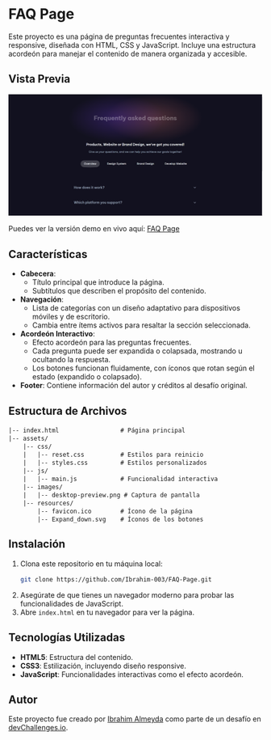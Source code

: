 # FAQ Page

Este proyecto es una página de preguntas frecuentes interactiva y responsive, diseñada con HTML, CSS y JavaScript. Incluye una estructura acordeón para manejar el contenido de manera organizada y accesible.

## Vista Previa

![Captura del Proyecto](./resources/desktop-preview.png)

Puedes ver la versión demo en vivo aquí: [FAQ Page](https://ibrahim-003.github.io/FAQ-Page/)

## Características

- **Cabecera**:
  - Título principal que introduce la página.
  - Subtítulos que describen el propósito del contenido.
- **Navegación**:
  - Lista de categorías con un diseño adaptativo para dispositivos móviles y de escritorio.
  - Cambia entre ítems activos para resaltar la sección seleccionada.
- **Acordeón Interactivo**:
  - Efecto acordeón para las preguntas frecuentes.
  - Cada pregunta puede ser expandida o colapsada, mostrando u ocultando la respuesta.
  - Los botones funcionan fluidamente, con íconos que rotan según el estado (expandido o colapsado).
- **Footer**: Contiene información del autor y créditos al desafío original.

## Estructura de Archivos

```
|-- index.html                 # Página principal
|-- assets/
    |-- css/
    |   |-- reset.css          # Estilos para reinicio
    |   |-- styles.css         # Estilos personalizados
    |-- js/
    |   |-- main.js            # Funcionalidad interactiva
    |-- images/
    |   |-- desktop-preview.png # Captura de pantalla
    |-- resources/
        |-- favicon.ico        # Ícono de la página
        |-- Expand_down.svg    # Íconos de los botones
```

## Instalación

1. Clona este repositorio en tu máquina local:
   ```bash
   git clone https://github.com/Ibrahim-003/FAQ-Page.git
   ```
2. Asegúrate de que tienes un navegador moderno para probar las funcionalidades de JavaScript.
3. Abre `index.html` en tu navegador para ver la página.

## Tecnologías Utilizadas

- **HTML5**: Estructura del contenido.
- **CSS3**: Estilización, incluyendo diseño responsive.
- **JavaScript**: Funcionalidades interactivas como el efecto acordeón.

## Autor

Este proyecto fue creado por [Ibrahim Almeyda](https://github.com/Ibrahim-003) como parte de un desafío en [devChallenges.io](https://www.devchallenges.io).
